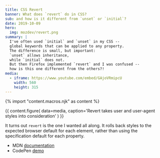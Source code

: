 ```yaml
---
title: CSS Revert
banner: What does `revert` do in CSS?
sub: and how is it different from `unset` or `initial`?
date: 2019-10-09
hero:
  img: mozdev/revert.png
summary: |
  I've often used `initial` and `unset` in my CSS --
  global keywords that can be applied to any property.
  The difference is small, but important:
  `unset` allows inheritance,
  while `initial` does not.
  But then Firefox implemented `revert` and I was confused --
  how is this one different from the others?!
media:
  - iframe: https://www.youtube.com/embed/GAjoVRmipcU
    width: 560
    height: 315
---
```

{% import "content.macros.njk" as content %}

{{ content.figure(
  data=media,
  caption='Revert takes user and user-agent styles into consideration'
) }}

It turns out `revert` is the one I wanted all along.
It rolls back styles to the expected browser default for each element,
rather than using the specification default for each property.

- MDN [documentation](https://developer.mozilla.org/en-US/docs/Web/CSS/revert)
- CodePen [demo](https://codepen.io/miriamsuzanne/pen/WVjNZP)
